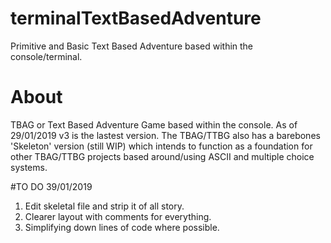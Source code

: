 # terminalTextBasedAdventure
Primitive and Basic Text Based Adventure based within the console/terminal.
# About
TBAG or Text Based Adventure Game based within the console. As of 29/01/2019 v3 is the lastest version. 
The TBAG/TTBG also has a barebones 'Skeleton' version (still WIP) which intends to function as a foundation for other TBAG/TTBG projects
based around/using ASCII and multiple choice systems.

#TO DO 39/01/2019
1. Edit skeletal file and strip it of all story.
2. Clearer layout with comments for everything.
3. Simplifying down lines of code where possible.
